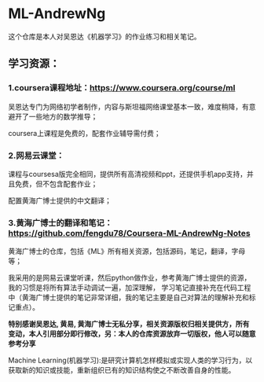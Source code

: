 # **ML-AndrewNg**
这个仓库是本人对吴恩达《机器学习》的作业练习和相关笔记。

## 学习资源：

### 1.coursera课程地址：<https://www.coursera.org/course/ml>

吴恩达专门为网络初学者制作，内容与斯坦福网络课堂基本一致，难度稍降，有意避开了一些地方的数学推导；

coursera上课程是免费的，配套作业辅导需付费；


### 2.网易云课堂：

课程与coursesa版完全相同，提供所有高清视频和ppt，还提供手机app支持，并且免费，但不包含配套作业；

配置黄海广博士提供的中文翻译；

### 3.黄海广博士的翻译和笔记：<https://github.com/fengdu78/Coursera-ML-AndrewNg-Notes>

黄海广博士的仓库，包括《ML》所有相关资源，包括源码，笔记，翻译，字母等；

我采用的是网易云课堂听课，然后python做作业，参考黄海广博士提供的资源，我的习惯是将所有算法手动调试一遍，加深理解，
学习笔记直接补充在代码工程中（黄海广博士提供的笔记非常详细，我的笔记主要是自己对算法的理解补充和标记重点）。

**特别感谢吴恩达, 黄易, 黄海广博士无私分享，相关资源版权归相关提供方，所有变动，本人引用部分即行修改，另：本人的仓库资源放弃一切版权，他人可以随意参考分享**

Machine Learning(机器学习):是研究计算机怎样模拟或实现人类的学习行为，以获取新的知识或技能，重新组织已有的知识结构使之不断改善自身的性能。


